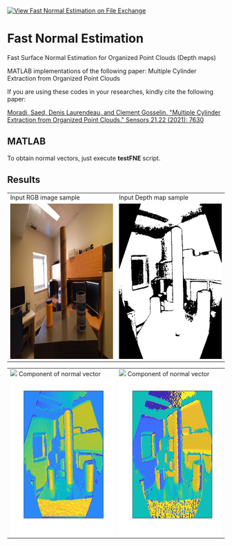 [![View Fast Normal Estimation on File Exchange](https://www.mathworks.com/matlabcentral/images/matlab-file-exchange.svg)](https://www.mathworks.com/matlabcentral/fileexchange/102970-fast-normal-estimation)

# Fast Normal Estimation
Fast Surface Normal Estimation for Organized Point Clouds (Depth maps)

MATLAB implementations of the following paper:
 Multiple Cylinder Extraction from Organized Point Clouds 

If you are using these codes in your researches, kindly cite the following paper:

[Moradi, Saed, Denis Laurendeau, and Clement Gosselin. "Multiple Cylinder Extraction from Organized Point Clouds." Sensors 21.22 (2021): 7630](https://www.mdpi.com/1424-8220/21/22/7630)

## MATLAB

To obtain normal vectors, just execute **testFNE** script.

## Results
<p align="center">
<table>
  <tr>
    <td> Input RGB image sample
</td>
     <td> Input Depth map sample</td>
  </tr>
  <tr>
    <td><img src="https://github.com/moradisaed/FastNormalEstimation/blob/main/Data/raw_rgb2.png" width=400 height=360></td>
    <td><img src="https://github.com/moradisaed/FastNormalEstimation/blob/main/Data/raw_depth2.png" width=400 height=360></td>
  </tr>
 </table>
 </p>
 <p align="center">
<table>
  <tr>
    <td> <img src="https://render.githubusercontent.com/render/math?math=\theta"> Component of normal vector
</td>
     <td> <img src="https://render.githubusercontent.com/render/math?math=\phi"> Component of normal vector</td>
  </tr>
  <tr>
    <td><img src="https://github.com/moradisaed/FastNormalEstimation/blob/main/theta.png" width=400 height=360></td>
    <td><img src="https://github.com/moradisaed/FastNormalEstimation/blob/main/phi.png" width=400 height=360></td>
  </tr>
 </table>
 </p>

